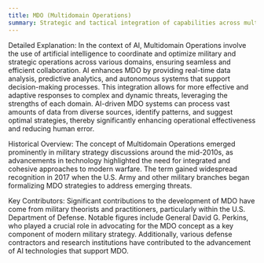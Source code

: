 ```yaml
---
title: MDO (Multidomain Operations)
summary: Strategic and tactical integration of capabilities across multiple domains—such as land, sea, air, space, and cyberspace—enabled and enhanced by artificial intelligence and advanced technologies.
---
```

Detailed Explanation: In the context of AI, Multidomain Operations involve the use of artificial intelligence to coordinate and optimize military and strategic operations across various domains, ensuring seamless and efficient collaboration. AI enhances MDO by providing real-time data analysis, predictive analytics, and autonomous systems that support decision-making processes. This integration allows for more effective and adaptive responses to complex and dynamic threats, leveraging the strengths of each domain. AI-driven MDO systems can process vast amounts of data from diverse sources, identify patterns, and suggest optimal strategies, thereby significantly enhancing operational effectiveness and reducing human error.

Historical Overview: The concept of Multidomain Operations emerged prominently in military strategy discussions around the mid-2010s, as advancements in technology highlighted the need for integrated and cohesive approaches to modern warfare. The term gained widespread recognition in 2017 when the U.S. Army and other military branches began formalizing MDO strategies to address emerging threats.

Key Contributors: Significant contributions to the development of MDO have come from military theorists and practitioners, particularly within the U.S. Department of Defense. Notable figures include General David G. Perkins, who played a crucial role in advocating for the MDO concept as a key component of modern military strategy. Additionally, various defense contractors and research institutions have contributed to the advancement of AI technologies that support MDO.